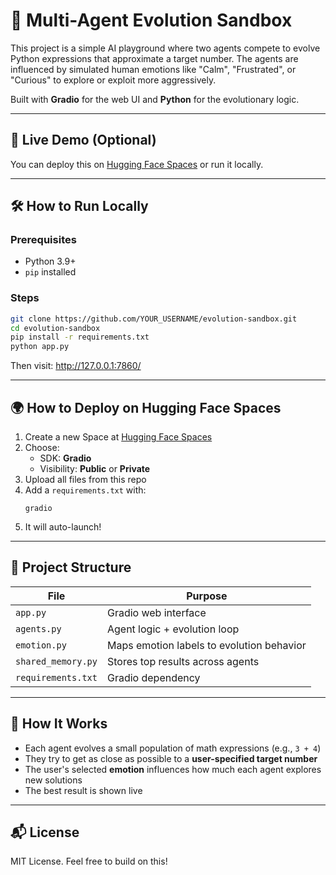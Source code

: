# 🧠 Multi-Agent Evolution Sandbox

This project is a simple AI playground where two agents compete to evolve Python expressions that approximate a target number. The agents are influenced by simulated human emotions like "Calm", "Frustrated", or "Curious" to explore or exploit more aggressively.

Built with **Gradio** for the web UI and **Python** for the evolutionary logic.

---

## 🚀 Live Demo (Optional)

You can deploy this on [Hugging Face Spaces](https://huggingface.co/spaces) or run it locally.

---

## 🛠 How to Run Locally

### Prerequisites

- Python 3.9+
- `pip` installed

### Steps

```bash
git clone https://github.com/YOUR_USERNAME/evolution-sandbox.git
cd evolution-sandbox
pip install -r requirements.txt
python app.py
```

Then visit: http://127.0.0.1:7860/

---

## 🌍 How to Deploy on Hugging Face Spaces

1. Create a new Space at [Hugging Face Spaces](https://huggingface.co/spaces)
2. Choose:
   - SDK: **Gradio**
   - Visibility: **Public** or **Private**
3. Upload all files from this repo
4. Add a `requirements.txt` with:
   ```
   gradio
   ```
5. It will auto-launch!

---

## 📁 Project Structure

| File              | Purpose                                      |
|-------------------|----------------------------------------------|
| `app.py`          | Gradio web interface                         |
| `agents.py`       | Agent logic + evolution loop                 |
| `emotion.py`      | Maps emotion labels to evolution behavior    |
| `shared_memory.py`| Stores top results across agents             |
| `requirements.txt`| Gradio dependency                            |

---

## 🤖 How It Works

- Each agent evolves a small population of math expressions (e.g., `3 + 4`)
- They try to get as close as possible to a **user-specified target number**
- The user's selected **emotion** influences how much each agent explores new solutions
- The best result is shown live

---

## 📬 License

MIT License. Feel free to build on this!
